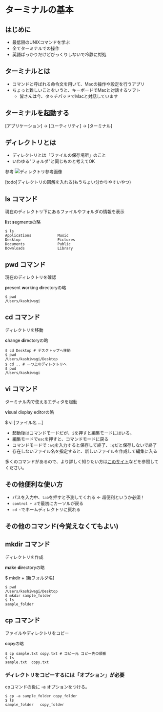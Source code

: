 # ターミナルの基本

## はじめに
- 最低限のUNIXコマンドを学ぶ
- 全てターミナルでの操作
- 英語ばっかりだけどびっくりしないで冷静に対処

## ターミナルとは
- コマンドと呼ばれる命令文を用いて、Macの操作や設定を行うアプリ
- ちょっと難しいことをいうと、キーボードでMacと対話するソフト
    - 皆さんは今、タッチパッドでMacと対話しています

## ターミナルを起動する
[アプリケーション] → [ユーティリティ] → [ターミナル]

## ディレクトリとは
- ディレクトリとは「ファイルの保存場所」のこと
- いわゆる"フォルダ"と同じものと考えてOK

参考
![ディレクトリ参考画像](http://webya.in/wp-content/uploads/2012/01/directory.jpg)

[todo]ディレクトリの図解を入れる(もうちょい分かりやすいやつ)

## ls コマンド
現在のディレクトリ下にあるファイルやフォルダの情報を表示

**l**ist **s**egmentsの略

```bash:lsコマンド
$ ls
Applications            Music
Desktop                 Pictures
Documents               Public
Downloads               Library
```

## pwd コマンド
現在のディレクトリを確認

**p**resent **w**orking **d**irectoryの略

```bash:pwdコマンド
$ pwd
/Users/kashiwagi
```

## cd コマンド
ディレクトリを移動

**c**hange **d**irectoryの略

```bash:cdコマンド
$ cd Desktop # デスクトップへ移動
$ pwd
/Users/kashiwagi/Desktop
$ cd .. # 一つ上のディレクトリへ
$ pwd
/Users/kashiwagi
```

## vi コマンド
ターミナル内で使えるエディタを起動

**vi**sual display editorの略

$ vi [ファイル名 ...］

- 起動後はコマンドモードだが、`i`を押すと編集モードにはいる。
- 編集モードで`esc`を押すと、コマンドモードに戻る
- コマンドモードで`：wq`を入力すると保存して終了、`:q`だと保存しないで終了
- 存在しないファイル名を指定すると、新しいファイルを作成して編集に入る

多くのコマンドがあるので、より詳しく知りたい方は[このサイト](http://net-newbie.com/linux/commands/vi.html)などを参照してください。


## その他便利な使い方
- パスを入力中、`tab`を押すと予測してくれる ← 超便利というか必須！
- `control + a`で最初にカーソルが戻る
- `cd ~`でホームディレクトリに戻れる


## その他のコマンド(今覚えなくてもよい)

## mkdir コマンド
ディレクトリを作成

**m**a**k**e **dir**ectoryの略

$ mkdir + [新フォルダ名]

```bash:mkdirコマンド
$ pwd
/Users/kashiwagi/Desktop
$ mkdir sample_folder
$ ls
sample_folder
```

## cp コマンド
ファイルやディレクトリをコピー

**c**o**p**yの略

```bash:cpコマンド
$ cp sample.txt copy.txt # コピー元 コピー先の順番
$ ls
sample.txt  copy.txt
```

### ディレクトリをコピーするには「オプション」が必要

cpコマンドの後に -a オプションをつける。

```bash:cpコマンド
$ cp -a sample_folder copy_folder
$ ls
sample_folder   copy_folder
```

